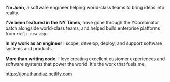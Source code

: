 **I'm John**, a software engineer helping world-class teams to bring ideas into reality.

**I've been featured in the NY Times**, have gone through the YCombinator batch alongside world-class teams, and helped build enterprise platforms from `rails new app`.

**In my work as an engineer** I scope, develop, deploy, and support software systems and products.

**More than writing code**, I love creating excellent customer experiences and software systems that power the world. It's the work that fuels me.

https://jonathandiaz.netlify.com
